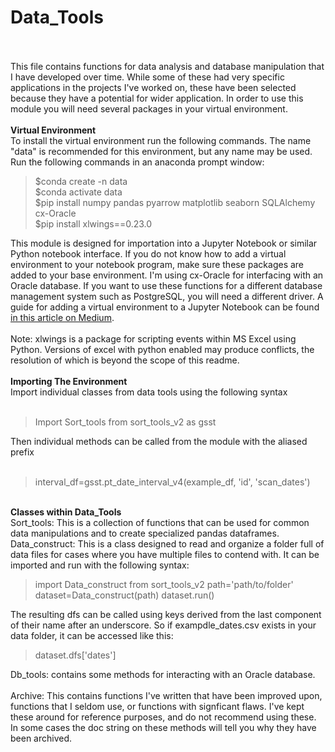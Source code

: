 # Data_Tools
<br><br>
This file contains functions for data analysis and database manipulation that I have developed over time. While some of these had very specific applications in the projects I've worked on, these have been selected because they have a potential for wider application. 
In order to use this module you will need several packages in your virtual environment. 
<br><br>
<b>Virtual Environment</b>
<br>
To install the virtual environment run the following commands. The name "data" is recommended for this environment, but any name may be used. Run the following commands in an anaconda prompt window:
<br>
<blockquote>
 $conda create -n data<br>
 $conda activate data<br>
 $pip install numpy pandas pyarrow matplotlib seaborn SQLAlchemy cx-Oracle<br>
 $pip install xlwings==0.23.0</blockquote>
This module is designed for importation into a Jupyter Notebook or similar Python notebook interface. If you do not know how to add a virtual environment to your notebook program, make sure these packages are added to your base environment. I'm using cx-Oracle
for interfacing with an Oracle database. If you want to use these functions for a different database management system such as PostgreSQL, you will need a different driver. 
A guide for adding a virtual environment to a Jupyter Notebook can be found <a href="https://medium.com/@nrk25693/how-to-add-your-conda-environment-to-your-jupyter-notebook-in-just-4-steps-abeab8b8d084">in this article on Medium</a>.
<br><br>
Note: xlwings is a package for scripting events within MS Excel using Python. Versions of excel with python enabled may produce conflicts, the resolution of which is beyond the scope of this readme. 
<br><br>
<b>Importing The Environment</b>
<br>
Import individual classes from data tools using the following syntax
<br><br>
<blockquote>Import Sort_tools from sort_tools_v2 as gsst </blockquote>
Then individual methods can be called from the module with the aliased prefix
<br><br>
<blockquote>interval_df=gsst.pt_date_interval_v4(example_df, 'id', 'scan_dates')</blockquote>
<br>
<b>Classes within Data_Tools</b>
<br>
Sort_tools: This is a collection of functions that can be used for common data manipulations and to create specialized pandas dataframes. 
<br>
Data_construct: This is a class designed to read and organize a folder full of data files for cases where you have multiple files to contend with. It can be imported and run with the following syntax:
<br>
<blockquote>import Data_construct from sort_tools_v2
 path='path/to/folder'
 dataset=Data_construct(path)
 dataset.run()</blockquote>
The resulting dfs can be called using keys derived from the last component of their name after an underscore. So if exampdle_dates.csv exists in your data folder, it can be accessed like this:
<blockquote> dataset.dfs['dates']</blockquote>
Db_tools: contains some methods for interacting with an Oracle database. 
<br><br>
Archive: This contains functions I've written that have been improved upon, functions that I seldom use, or functions with signficant flaws. I've kept these around for reference purposes, and do not recommend using these.
In some cases the doc string on these methods will tell you why they have been archived.





